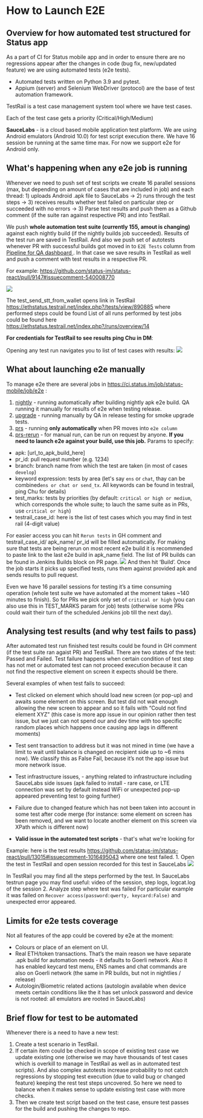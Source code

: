 How to Launch E2E
===

## Overview for how automated test structured for Status app

As a part of CI for Status mobile app and in order to ensure there are no regressions appear after the changes in code (bug fix, new/updated feature) we are using automated tests (e2e tests).

- Automated tests written on Python 3.9 and pytest.
- Appium (server) and Selenium WebDriver (protocol) are the base of test automation framework.

TestRail is a test case management system tool where we have test cases. 


Each of the test case gets a priority (Critical/High/Medium)

**SauceLabs** - is a cloud based mobile application test platform. We are using Android emulators (Android 10.0) for test script execution there. We have 16 session be running at the same time max.
For now we support e2e for Android only.

## What's happening when any e2e job is running
Whenever we need to push set of test scripts we create 16 parallel sessions (max, but depending on amount of cases that are included in job) and each thread: 1) uploads Android .apk file to SauceLabs -> 2) runs through the test steps -> 3) receives results whether test failed on particular step or succeeded with no errors -> 3) Parse test results and push them as a Github comment (if the suite ran against respective PR) and into TestRail.

We push **whole automation test suite (currently 155, amout is changing)** against each nightly build (if the nightly builds job succeeded). Results of the test run are saved in TestRail.
And also we push set of autotests whenever PR with successful builds got moved in to `E2E Tests` column from [Pipeline for QA dashboard ](https://github.com/status-im/status-react/projects/7). 
In that case we save results in TestRail as well and push a comment with test results in a respective PR.

For example: https://github.com/status-im/status-react/pull/9147#issuecomment-540008770

![](images/how-to-launch-e2e/how-to-launch-e2e-1.png)


The test_send_stt_from_wallet opens link in TestRail https://ethstatus.testrail.net/index.php?/tests/view/890885 where performed steps could be found
List of all runs performed by test jobs could be found here https://ethstatus.testrail.net/index.php?/runs/overview/14 

**For credentials for TestRail to see results ping Chu in DM**:

Opening any test run navigates you to list of test cases with results:
![](images/how-to-launch-e2e/how-to-launch-e2e-2.png)


## What about launching e2e manually

To manage e2e there are several jobs in https://ci.status.im/job/status-mobile/job/e2e :
1) [nightly](https://ci.status.im/job/status-mobile/job/e2e/job/status-app-nightly/) - running automatically after building nightly apk e2e build. QA running it manually for results of e2e when testing release.
2) [upgrade](https://ci.status.im/job/status-mobile/job/e2e/job/status-app-upgrade/) - running manually by QA in release testing for smoke upgrade tests.
3) [prs](https://ci.status.im/job/status-mobile/job/e2e/job/status-app-prs/) - running **only automatically** when PR moves into `e2e column`
4) [prs-rerun](https://ci.status.im/job/status-mobile/job/e2e/job/status-app-prs-rerun/) - for manual run, can be run on request by anyone. **If you need to launch e2e against your build, use this job.**
Params to specify:

- apk: [url_to_apk_build_here]
- pr_id: pull request number (e.g. 1234)
- branch: branch name from which the test are taken (in most of cases `develop`)
- keyword expression: tests by area (let's say `ens` or `chat`, thay can be combined`ens or chat or send_tx`. All keywords can be found in testrail, ping Chu for details)
- test_marks: tests by priorities (by default: `critical or high or medium`, which corresponds the whole suite; to lauch the same suite as in PRs, use `critical or high`)
- testrail_case_id: here is the list of test cases which you may find in test rail (4-digit value)

For easier access you can hit `Rerun tests` in GH comment and testrail_case_id/ apk_name/ pr_id  will be filled automatically. For making sure that tests are being rerun on most recent e2e build it is recommended to paste link to the last e2e build in apk_name field. The list of PR builds can be found in Jenkins Builds block on PR page. 
![](images/how-to-launch-e2e/how-to-launch-e2e-3.png) 
And then hit ‘Build’.
Once the job starts it picks up specified tests, runs them against provided apk and sends results to pull request.

Even we have 16 parallel sessions for testing it’s a time consuming operation (whole test suite we have automated at the moment takes ~140 minutes to finish). 
So for PRs we pick only set of `critical or high` (you can also use this in TEST_MARKS param for job)
tests (otherwise some PRs could wait their turn of the scheduled Jenkins job till the next day).

## Analysing test results (and why test fails to pass)

After automated test run finished test results could be found in GH comment (if the test suite ran agaist PR) and TestRail. There are two states of the test: Passed and Failed. Test failure happens when certain condition of test step has not met or automated test can not proceed execution because it can not find the respective element on screen it expects should be there.

Several examples of when test fails to succeed:

- Test clicked on element which should load new screen (or pop-up) and awaits some element on this screen. But test did not wait enough allowing the new screen to appear and so it fails with “Could not find element XYZ” (this case is more app issue in our opinion rather then test issue, but we just can not spend our and dev time with too specific random places which happens once causing app lags in different moments)

- Test sent transaction to address but it was not mined in time (we have a limit to wait until balance is changed on recipient side up to ~6 mins now). We classify this as False Fail, because it’s not the app issue but more network issue.

- Test infrastructure issues, - anything related to infrastructure including SauceLabs side issues (apk failed to install - rare case, or LTE connection was set by default instead WiFi or unexpected pop-up appeared preventing test to going further)

- Failure due to changed feature which has not been taken into account in some test after code merge (for instance: some element on screen has been removed, and we want to locate another element on this screen via XPath which is different now)

- **Valid issue in the automated test scripts** - that's what we're looking for

Example: here is the test results https://github.com/status-im/status-react/pull/13015#issuecomment-1016495043 where one test failed. 
    1. Open the test in TestRail and open session recorded for this test in SauceLabs
![](images/how-to-launch-e2e/how-to-launch-e2e-4.png)


In TestRail you may find all the steps performed by the test.
In SauceLabs testrun page you may find useful: video of the session, step logs, logcat.log of the session
    2. Analyze step where test was failed
For particular example it was failed on `Recover access(password:qwerty, keycard:False)` and unexpected error appeared.

## Limits for e2e tests coverage
Not all features of the app could be covered by e2e at the moment:

- Colours or place of an element on UI.
- Real ETH/token transactions. That’s the main reason we have separate .apk build for automation needs - it defaults to Goerli network. Also it has enabled keycard test menu, ENS names and chat commands are also on Goerli network (the same in PR builds, but not in nightlies / release)
- Autologin/Biometric related actions (autologin available when device meets certain conditions like the it has set unlock password and device is not rooted: all emulators are rooted in SauceLabs)

## Brief flow for test to be automated

Whenever there is a need to have a new test:
1) Create a test scenario in TestRail. 
2) If certain item could be checked in scope of existing test case we update existing one (otherwise we may have thousands of test cases which is overkill to manage in TestRail as well as in automated test scripts). And also complex autotests increase probability to not catch regressions by stopping test execution (due to valid bug or changed feature) keeping the rest test steps uncovered. So here we need to balance when it makes sense to update existing test case with more checks.
3) Then we create test script based on the test case, ensure test passes for the build and pushing the changes to repo.
